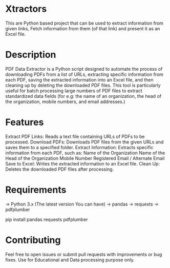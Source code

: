 # Xtractors
This are Python based project that can be used to extract information from given links, Fetch information from them (of that link) and present it as an Excel file. 

# Description
PDF Data Extractor is a Python script designed to automate the process of downloading PDFs from a list of URLs, extracting specific information from each PDF, saving the extracted information into an Excel file, and then cleaning up by deleting the downloaded PDF files. This tool is particularly useful for batch processing large numbers of PDF files to extract standardized data fields (for e.g: the name of an organization, the head of the organization, mobile numbers, and email addresses.)

# Features
Extract PDF Links: Reads a text file containing URLs of PDFs to be processed.
Download PDFs: Downloads PDF files from the given URLs and saves them to a specified folder.
Extract Information: Extracts specific information from each PDF, such as:
Name of the Organization
Name of the Head of the Organization
Mobile Number
Registered Email / Alternate Email
Save to Excel: Writes the extracted information to an Excel file.
Clean Up: Deletes the downloaded PDF files after processing.

# Requirements
-> Python 3.x (The latest version You can have)
-> pandas
-> requests
-> pdfplumber

pip install pandas requests pdfplumber

# Contributing
Feel free to open issues or submit pull requests with improvements or bug fixes. Use for Educational and Data processing purpose only. 
